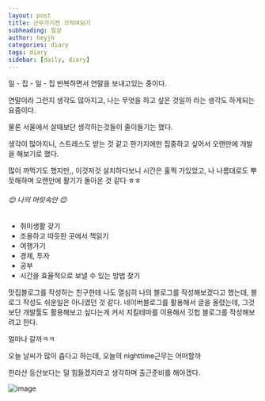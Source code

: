 ```yaml
---
layout: post
title: 근무가기전 끄적여보기
subheading: 일상
author: heyjh
categories: diary
tags: diary
sidebar: [daily, diary]
---
```


일 - 집 - 일 - 집 반복하면서 연말을 보내고있는 중이다. 

연말이라 그런지 생각도 많아지고, 나는 무엇을 하고 싶은 것일까 라는 생각도 하게되는 요즘이다. 

물론 서울에서 살때보단 생각하는것들이 줄이들기는 했다.

생각이 많아지니, 스트레스도 받는 것 같고 한가지에만 집중하고 싶어서 오랜만에 개발을 해보기로 했다. 

많이 까먹기도 했지만,, 이것저것 설치하다보니 시간은 훌쩍 가있었고, 나 나름대로도 뿌듯해하며 오랜만에 활기가 돌아온 것 같다 ㅎㅎ

###### 😊 나의 머릿속안 😊 ######

- 취미생활 갖기
- 조용하고 따듯한 곳에서 책읽기
- 여행가기
- 경제, 투자
- 공부
- 시간을 효율적으로 보낼 수 있는 방법 찾기


맛집블로그를 작성하는 친구한테 나도 열심히 나의 블로그를 작성해보겠다고 했는데, 블로그 작성도 쉬운일은 아니였던 것 같다. 
네이버블로그를 활용해서 글을 올렸는데, 그것보단 개발툴도 활용해보고 싶다는게 커서 지킬테마를 이용해서 깃헙 블로그를 작성해보려고 한다.

얼마나 갈까ㅋㅋ

오늘 날씨가 많이 춥다고 하는데, 오늘의 nighttime근무는 어떠할까

한라산 등산보다는 덜 힘들겠지라고 생각하며 출근준비를 해야겠다.

![image](https://github.com/jijoytae/jijoytae.github.io/issues/1#issue-1509955628)